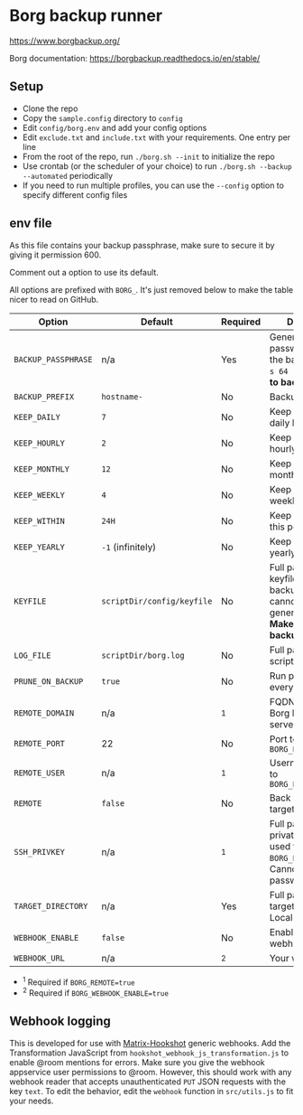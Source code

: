 # Borg backup runner

<!--
Borg backup runner. Wrapper script for basic borg backup features.
Copyright (C) 2022  Twilight Sparkle

This program is free software: you can redistribute it and/or modify
it under the terms of the GNU Affero General Public License as published
by the Free Software Foundation, either version 3 of the License, or
(at your option) any later version.

This program is distributed in the hope that it will be useful,
but WITHOUT ANY WARRANTY; without even the implied warranty of
MERCHANTABILITY or FITNESS FOR A PARTICULAR PURPOSE.  See the
GNU Affero General Public License for more details.

You should have received a copy of the GNU Affero General Public License
along with this program.  If not, see <https://www.gnu.org/licenses/>.
-->

<https://www.borgbackup.org/>

Borg documentation: <https://borgbackup.readthedocs.io/en/stable/>

## Setup

- Clone the repo
- Copy the `sample.config` directory to `config`
- Edit `config/borg.env` and add your config options
- Edit `exclude.txt` and `include.txt` with your requirements. One entry per line
- From the root of the repo, run `./borg.sh --init` to initialize the repo
- Use crontab (or the scheduler of your choice) to run `./borg.sh --backup --automated` periodically
- If you need to run multiple profiles, you can use the `--config` option to specify different config files

## env file

As this file contains your backup passphrase, make sure to secure it by giving it permission 600.

Comment out a option to use its default.

All options are prefixed with `BORG_`. It's just removed below to make the table nicer to read on GitHub.

| Option              | Default                    | Required     | Description                                                                                                                 |
| ------------------- | -------------------------- | ------------ | --------------------------------------------------------------------------------------------------------------------------- |
| `BACKUP_PASSPHRASE` | n/a                        | Yes          | Generate a secure password to protect the backup. `pwgen -s 64 1`. **Make sure to backup this.**                            |
| `BACKUP_PREFIX`     | `hostname-`                | No           | Backup name prefix                                                                                                          |
| `KEEP_DAILY`        | `7`                        | No           | Keep this many daily backups                                                                                                |
| `KEEP_HOURLY`       | `2`                        | No           | Keep this many hourly backups                                                                                               |
| `KEEP_MONTHLY`      | `12`                       | No           | Keep this many monthly backups                                                                                              |
| `KEEP_WEEKLY`       | `4`                        | No           | Keep this many weekly backups                                                                                               |
| `KEEP_WITHIN`       | `24H`                      | No           | Keep all backups in this period                                                                                             |
| `KEEP_YEARLY`       | `-1` (infinitely)          | No           | Keep this many yearly backups                                                                                               |
| `KEYFILE`           | `scriptDir/config/keyfile` | No           | Full path to the keyfile to encrypt backups with. Path cannot exist, it is generated by Borg. **Make sure to backup this.** |
| `LOG_FILE`          | `scriptDir/borg.log`       | No           | Full path to the script log file                                                                                            |
| `PRUNE_ON_BACKUP`   | `true`                     | No           | Run prune after every backup                                                                                                |
| `REMOTE_DOMAIN`     | n/a                        | <sup>1</sup> | FQDN or IP of the Borg backup server/target                                                                                 |
| `REMOTE_PORT`       | 22                         | No           | Port to connect to `BORG_REMOTE_DOMAIN`                                                                                     |
| `REMOTE_USER`       | n/a                        | <sup>1</sup> | Username to log in to `BORG_REMOTE_DOMAIN`                                                                                  |
| `REMOTE`            | `false`                    | No           | Back up to a remote target over SSH                                                                                         |
| `SSH_PRIVKEY`       | n/a                        | <sup>1</sup> | Full path to the private SSH key used to log in to `BORG_REMOTE_DOMAIN`. Cannot be password protected                       |
| `TARGET_DIRECTORY`  | n/a                        | Yes          | Full path to backup target directory. Local or remote                                                                       |
| `WEBHOOK_ENABLE`    | `false`                    | No           | Enable logging to webhook                                                                                                   |
| `WEBHOOK_URL`       | n/a                        | <sup>2</sup> | Your webhook URL                                                                                                            |

- <sup>1</sup> Required if `BORG_REMOTE=true`
- <sup>2</sup> Required if `BORG_WEBHOOK_ENABLE=true`

## Webhook logging

This is developed for use with [Matrix-Hookshot](https://github.com/matrix-org/matrix-hookshot) generic webhooks. Add
the Transformation JavaScript from `hookshot_webhook_js_transformation.js` to enable @room mentions for errors. Make
sure you give the webhook appservice user permissions to @room. However, this should work with any webhook reader that
accepts unauthenticated `PUT` JSON requests with the key `text`. To edit the behavior, edit the `webhook` function in
`src/utils.js` to fit your needs.
